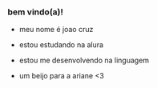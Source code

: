 ### bem vindo(a)!

- meu nome é joao cruz 

- estou estudando na alura
- estou me desenvolvendo na linguagem
- um beijo para a ariane <3
